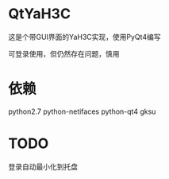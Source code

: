 # QtYaH3C
这是个带GUI界面的YaH3C实现，使用PyQt4编写

可登录使用，但仍然存在问题，慎用

# 依赖
python2.7
python-netifaces
python-qt4
gksu

# TODO
登录自动最小化到托盘
